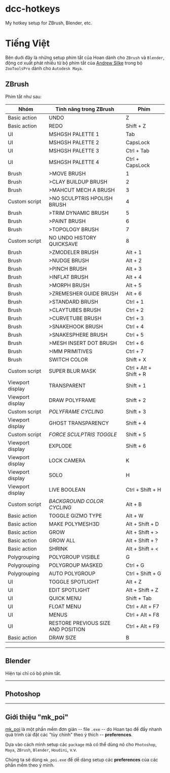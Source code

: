 # dcc-hotkeys
My hotkey setup for ZBrush, Blender, etc.

# Tiếng Việt
Bên duới đây là những setup phím tắt của Hoan dành cho `ZBrush` và `Blender`, động cơ xuất phát nhiều từ bộ phím tắt của [Andrew Silke](http://create3dcharacters.com/) trong bộ `ZooToolsPro` dành cho `Autodesk Maya`.

## ZBrush

Phím tắt như sau:

| Nhóm             | Tính năng trong ZBrush             | Phím                   |
|------------------|------------------------------------|------------------------|
| Basic action     | UNDO                               | Z                      |
| Basic action     | REDO                               | Shift + Z              |
| UI               | MSHGSH PALETTE 1                   | Tab                    |
| UI               | MSHGSH PALETTE 2                   | CapsLock               |
| UI               | MSHGSH PALETTE 3                   | Ctrl + Tab             |
| UI               | MSHGSH PALETTE 4                   | Ctrl + CapsLock        |
| Brush            | >MOVE BRUSH                        | 1                      |
| Brush            | >CLAY BUILDUP BRUSH                | 2                      |
| Brush            | >MAHCUT MECH A BRUSH               | 3                      |
| Custom script    | >NO SCULPTRIS HPOLISH BRUSH        | 4                      |
| Brush            | >TRIM DYNAMIC BRUSH                | 5                      |
| Brush            | >PAINT BRUSH                       | 6                      |
| Brush            | >TOPOLOGY BRUSH                    | 7                      |
| Custom script    | NO UNDO HISTORY QUICKSAVE          | 8                      |
| Brush            | >ZMODELER BRUSH                    | Alt + 1                |
| Brush            | >NUDGE BRUSH                       | Alt + 2                |
| Brush            | >PINCH BRUSH                       | Alt + 3                |
| Brush            | >INFLAT BRUSH                      | Alt + 4                |
| Brush            | >MORPH BRUSH                       | Alt + 5                |
| Brush            | >ZREMESHER GUIDE BRUSH             | Alt + 6                |
| Brush            | >STANDARD BRUSH                    | Ctrl + 1               |
| Brush            | >CLAYTUBES BRUSH                   | Ctrl + 2               |
| Brush            | >CURVETUBE BRUSH                   | Ctrl + 3               |
| Brush            | >SNAKEHOOK BRUSH                   | Ctrl + 4               |
| Brush            | >SNAKESPHERE BRUSH                 | Ctrl + 5               |
| Brush            | >MESH INSERT DOT BRUSH             | Ctrl + 6               |
| Brush            | >IMM PRIMITIVES                    | Ctrl + 7               |
| Brush            | SWITCH COLOR                       | Shift + X              |
| Custom script    | SUPER BLUR MASK                    | Ctrl + Alt + Shift + R |
| Viewport display | TRANSPARENT                        | Shift + 1              |
| Viewport display | DRAW POLYFRAME                     | Shift + 2              |
| Custom script    | *POLYFRAME CYCLING*                | Shift + 3              |
| Viewport display | GHOST TRANSPARENCY                 | Shift + 4              |
| Custom script    | *FORCE SCULPTRIS TOGGLE*           | Shift + 5              |
| Viewport display | EXPLODE                            | Shift + 6              |
| Viewport display | LOCK CAMERA                        | K                      |
| Viewport display | SOLO                               | H                      |
| Viewport display | LIVE BOOLEAN                       | Ctrl + Shift + H       |
| Custom script    | *BACKGROUND COLOR CYCLING*         | Alt + B                |
| Basic action     | TOGGLE GIZMO TYPE                  | Alt + W                |
| Basic action     | MAKE POLYMESH3D                    | Alt + Shift + D        |
| Basic action     | GROW                               | Alt + Shift + >        |
| Basic action     | GROW ALL                           | Alt + Shift + ?        |
| Basic action     | SHRINK                             | Alt + Shift + <        |
| Polygrouping     | POLYGROUP VISIBLE                  | G                      |
| Polygrouping     | POLYGROUP MASKED                   | Ctrl + G               |
| Polygrouping     | AUTO POLYGROUP                     | Ctrl + Shift + G       |
| UI               | TOGGLE SPOTLIGHT                   | Alt + Z                |
| UI               | EDIT SPOTLIGHT                     | Alt + Shift + Z        |
| UI               | QUICK MENU                         | Shift + Tab            |
| UI               | FLOAT MENU                         | Ctrl + Alt + F7        |
| UI               | MENUS                              | Ctrl + Alt + F8        |
| UI               | RESTORE PREVIOUS SIZE AND POSITION | Ctrl + Alt + F9        |
| Basic action     | DRAW SIZE                          | B                      |


***

## Blender

Hiện tại chỉ có bộ phím tắt.

***

## Photoshop

***

## Giới thiệu "mk_poi"

[mk_poi](https://github.com/mushogenshin/mk_poi) là một phần mềm đơn giản -- file `.exe` -- do Hoan tạo để đẩy nhanh quá trình cài đặt các "tùy chỉnh" theo ý thích -- **preferences**.  

Dựa vào cách mình setup các `package` mà có thể dùng nó cho `Photoshop`, `Maya`, `ZBrush`, `Blender`, `Houdini`, v.v.

Chúng ta sẽ dùng `mk_poi.exe` để dễ dàng setup các **preferences** của các phần mềm theo ý mình.